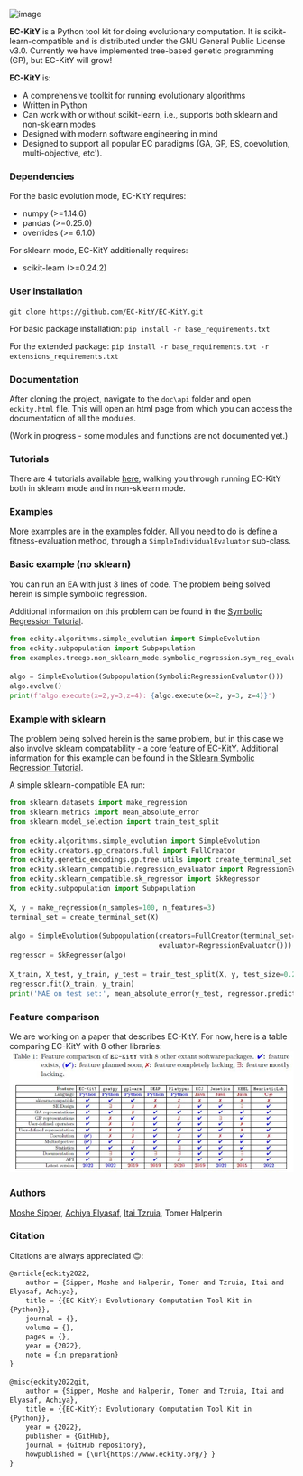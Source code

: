![image](https://user-images.githubusercontent.com/62753120/163423530-1c85e43f-48a9-4fbd-827e-f97a1f174db0.png)

**EC-KitY** is a Python tool kit for doing evolutionary computation. 
It is scikit-learn-compatible and is distributed under the GNU General Public License v3.0.
Currently we have implemented tree-based genetic programming (GP), but EC-KitY will grow!

**EC-KitY** is:
- A comprehensive toolkit for running evolutionary algorithms
- Written in Python
- Can work with or without scikit-learn, i.e., supports both sklearn and non-sklearn modes
- Designed with modern software engineering in mind
- Designed to support all popular EC paradigms (GA, GP, ES, coevolution, multi-objective, etc').

### Dependencies
For the basic evolution mode, EC-KitY requires:
- numpy (>=1.14.6)
- pandas (>=0.25.0)
- overrides (>= 6.1.0)

For sklearn mode, EC-KitY additionally requires:
- scikit-learn (>=0.24.2)

### User installation

`git clone https://github.com/EC-KitY/EC-KitY.git`

For basic package installation: `pip install -r base_requirements.txt`

For the extended package: `pip install -r base_requirements.txt -r extensions_requirements.txt`

### Documentation

After cloning the project, navigate to the `doc\api` folder and open `eckity.html` file.
This will open an html page from which you can access the documentation of all the modules.

(Work in progress - some modules and functions are not documented yet.)

### Tutorials
There are 4 tutorials available [here](https://github.com/EC-KitY/EC-KitY/wiki/Tutorials), walking you through running EC-KitY both in sklearn mode and in non-sklearn mode.

### Examples
More examples are in the [examples](https://github.com/EC-KitY/EC-KitY/tree/main/examples "examples") folder.
All you need to do is define a fitness-evaluation method, through a `SimpleIndividualEvaluator` sub-class.

### Basic example (no sklearn)
You can run an EA with just 3 lines of code. The problem being solved herein is simple symbolic regression.

Additional information on this problem can be found in the [Symbolic Regression Tutorial](https://github.com/EC-KitY/EC-KitY/wiki/Tutorial:-Symbolic-Regression).
```python
from eckity.algorithms.simple_evolution import SimpleEvolution
from eckity.subpopulation import Subpopulation
from examples.treegp.non_sklearn_mode.symbolic_regression.sym_reg_evaluator import SymbolicRegressionEvaluator

algo = SimpleEvolution(Subpopulation(SymbolicRegressionEvaluator()))
algo.evolve()
print(f'algo.execute(x=2,y=3,z=4): {algo.execute(x=2, y=3, z=4)}')
```

### Example with sklearn

The problem being solved herein is the same problem, but in this case we also involve sklearn compatability - a core feature of EC-KitY.
Additional information for this example can be found in the [Sklearn Symbolic Regression Tutorial](https://github.com/EC-KitY/EC-KitY/wiki/Tutorial:-Sklearn-Compatible-Symbolic-Regression).

A simple sklearn-compatible EA run:

```python
from sklearn.datasets import make_regression
from sklearn.metrics import mean_absolute_error
from sklearn.model_selection import train_test_split

from eckity.algorithms.simple_evolution import SimpleEvolution
from eckity.creators.gp_creators.full import FullCreator
from eckity.genetic_encodings.gp.tree.utils import create_terminal_set
from eckity.sklearn_compatible.regression_evaluator import RegressionEvaluator
from eckity.sklearn_compatible.sk_regressor import SkRegressor
from eckity.subpopulation import Subpopulation

X, y = make_regression(n_samples=100, n_features=3)
terminal_set = create_terminal_set(X)

algo = SimpleEvolution(Subpopulation(creators=FullCreator(terminal_set=terminal_set),
                                     evaluator=RegressionEvaluator()))
regressor = SkRegressor(algo)

X_train, X_test, y_train, y_test = train_test_split(X, y, test_size=0.2)
regressor.fit(X_train, y_train)
print('MAE on test set:', mean_absolute_error(y_test, regressor.predict(X_test)))
```

### Feature comparison
We are working on a paper that describes EC-KitY. For now, here is a table comparing EC-KitY with 8 other libraries:
![image](https://github.com/EC-KitY/EC-KitY/blob/main/features.JPG?raw=true)

### Authors
[Moshe Sipper](http://www.moshesipper.com/ "Moshe Sipper"), 
[Achiya Elyasaf](https://achiya.elyasaf.net/ "Achiya Elyasaf"),
[Itai Tzruia](https://www.linkedin.com/in/itai-tzruia-4a47a91b8/),
Tomer Halperin

### Citation

Citations are always appreciated 😊:
```
@article{eckity2022,
    author = {Sipper, Moshe and Halperin, Tomer and Tzruia, Itai and  Elyasaf, Achiya},
    title = {{EC-KitY}: Evolutionary Computation Tool Kit in {Python}},
    journal = {},
    volume = {},
    pages = {},
    year = {2022},
    note = {in preparation}
}

@misc{eckity2022git,
    author = {Sipper, Moshe and Halperin, Tomer and Tzruia, Itai and  Elyasaf, Achiya},
    title = {{EC-KitY}: Evolutionary Computation Tool Kit in {Python}},
    year = {2022},
    publisher = {GitHub},
    journal = {GitHub repository},
    howpublished = {\url{https://www.eckity.org/} }
}

```





